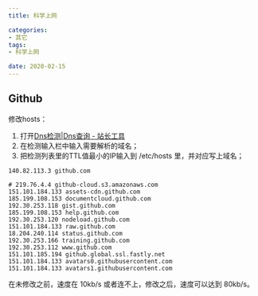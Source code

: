 ```yaml
---
title: 科学上网

categories:
- 其它
tags:
- 科学上网

date: 2020-02-15
---
```


## Github
修改hosts：
1. 打开[Dns检测|Dns查询 - 站长工具](https://link.zhihu.com/?target=http%3A//tool.chinaz.com/dns)
2. 在检测输入栏中输入需要解析的域名；
3. 把检测列表里的TTL值最小的IP输入到 /etc/hosts 里，并对应写上域名；

```
140.82.113.3 github.com

# 219.76.4.4 github-cloud.s3.amazonaws.com
151.101.184.133 assets-cdn.github.com
185.199.108.153 documentcloud.github.com
192.30.253.118 gist.github.com
185.199.108.153 help.github.com
192.30.253.120 nodeload.github.com
151.101.184.133 raw.github.com
18.204.240.114 status.github.com
192.30.253.166 training.github.com
192.30.253.112 www.github.com
151.101.185.194 github.global.ssl.fastly.net
151.101.184.133 avatars0.githubusercontent.com
151.101.184.133 avatars1.githubusercontent.com
```

在未修改之前，速度在 10kb/s 或者连不上，修改之后，速度可以达到 80kb/s。
